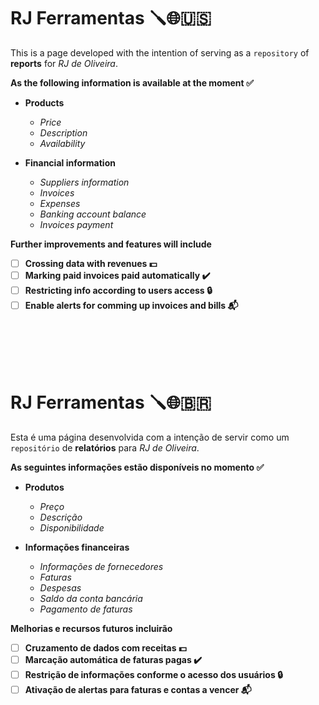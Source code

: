 # RJ Ferramentas 🪛🌐🇺🇸

This is a page developed with the intention of serving as a `repository` of **reports** for _RJ de Oliveira_.

**As the following information is available at the moment ✅**

- **Products**
  - _Price_
  - _Description_
  - _Availability_

- **Financial information**
  - _Suppliers information_
  - _Invoices_
  - _Expenses_
  - _Banking account balance_
  - _Invoices payment_


**Further improvements and features will include**
- [ ] **Crossing data with revenues 💵**
- [ ] **Marking paid invoices paid automatically ✔️**
- [ ] **Restricting info according to users access 🔒**
- [ ] **Enable alerts for comming up invoices and bills 📬**

<br><br>
<br><br>

# RJ Ferramentas 🪛🌐🇧🇷

Esta é uma página desenvolvida com a intenção de servir como um `repositório` de **relatórios** para _RJ de Oliveira_.

**As seguintes informações estão disponíveis no momento ✅**

- **Produtos**
  - _Preço_
  - _Descrição_
  - _Disponibilidade_

- **Informações financeiras**
  - _Informações de fornecedores_
  - _Faturas_
  - _Despesas_
  - _Saldo da conta bancária_
  - _Pagamento de faturas_

**Melhorias e recursos futuros incluirão**
- [ ] **Cruzamento de dados com receitas 💵**
- [ ] **Marcação automática de faturas pagas ✔️**
- [ ] **Restrição de informações conforme o acesso dos usuários 🔒**
- [ ] **Ativação de alertas para faturas e contas a vencer 📬**